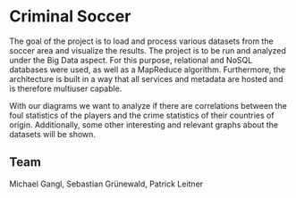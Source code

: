 # Criminal Soccer

The goal of the project is to load and process various datasets from the soccer area and visualize the results. The
project is to be run and analyzed under the Big Data aspect. For this purpose, relational and NoSQL databases were used,
as well as a MapReduce algorithm. Furthermore, the architecture is built in a way that all services and metadata are
hosted and is therefore multiuser capable.

With our diagrams we want to analyze if there are correlations between the foul statistics of the players and the crime
statistics of their countries of origin. Additionally, some other interesting and relevant graphs about the datasets
will be shown.

## Team

Michael Gangl, Sebastian Grünewald, Patrick Leitner
